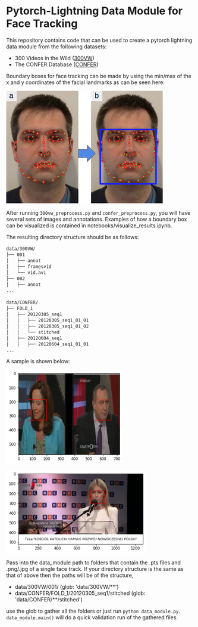 # Pytorch-Lightning Data Module for Face Tracking

This repository contains code that can be used to create a pytorch lightning data module from the following datasets:

- 300 Videos in the Wild ([300VW](https://ibug.doc.ic.ac.uk/resources/300-VW/))
- The CONFER Database ([CONFER](https://ibug.doc.ic.ac.uk/resources/confer/))

Boundary boxes for face tracking can be made by using the min/max of the x and y coordinates of the facial landmarks as can be seen here:

![Image](./images/minmax.png)

After running `300vw_preprocess.py` and `confer_preprocess.py`, you will have several sets of images and annotations.
Examples of how a boundary box can be visualized is contained in notebooks/visualize_results.ipynb.

The resulting directory structure should be as follows:

```
data/300VW/                                                   
├── 001
│   ├── annot
│   ├── framesvid
│   └── vid.avi
├── 002
│   ├── annot
...

data/CONFER/
├── FOLD_1
│   ├── 20120305_seq1
│   │   ├── 20120305_seq1_01_01
│   │   ├── 20120305_seq1_01_02
│   │   └── stitched
│   ├── 20120604_seq1
│   │   ├── 20120604_seq1_01_01
...
```

A sample is shown below:

![Example 1.](./images/ex1.png)

![Example 2.](./images/ex2.png)


Pass into the data_module path to folders that contain the .pts files and .png/.jpg of a single face track.
If your directory structure is the same as that of above then the paths will be of the structure,

- data/300VW/001/ (glob: 'data/300VW/**')
- data/CONFER/FOLD_1/20120305_seq1/stitched (glob: 'data/CONFER/**/stitched')

use the glob to gather all the folders or just run `python data_module.py`. `data_module.main()` will do a quick validation run of the gathered files.
